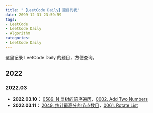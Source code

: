 ```yaml
---
title: "【LeetCode Daily】题目列表"
date: 2099-12-31 23:59:59
tags:
- LeetCode
- LeetCode Daily
- Algorithm
categories:
- LeetCode Daily
---
```


这里记录 LeetCode Daily 的题目，方便查询。

<!-- more -->

## 2022

### 2022.03

* **2022.03.10：** [0589. N 叉树的前序遍历](https://leetcode-cn.com/problems/n-ary-tree-preorder-traversal/)，[0002. Add Two Numbers](https://leetcode.com/problems/add-two-numbers/)
* **2022.03.11：** [2049. 统计最高分的节点数目](https://leetcode-cn.com/problems/count-nodes-with-the-highest-score/)，[0061. Rotate List](https://leetcode.com/problems/rotate-list/)